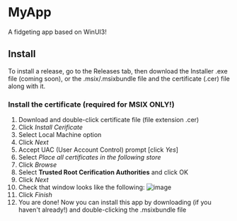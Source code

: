 # MyApp
A fidgeting app based on WinUI3!
## Install
To install a release, go to the Releases tab, then download the Installer .exe file (coming soon), or the .msix/.msixbundle file and the certificate (.cer) file along with it.
### Install the certificate (required for MSIX ONLY!)
1. Download and double-click certificate file (file extension .cer)
2. Click _Install Cerificate_
3. Select Local Machine option
4. Click _Next_
5. Accept UAC (User Account Control) prompt [click _Yes_]
6. Select _Place all certificates in the following store_
7. Click _Browse_
8. Select **Trusted Root Cerification Authorities** and click OK
9. Click _Next_
10. Check that window looks like the following:
![image](https://user-images.githubusercontent.com/100033309/161593278-20d800bf-5132-4454-b237-8b86939f243e.png)
13. Click _Finish_
14. You are done! Now you can install this app by downloading (if you haven't already!) and double-clicking the .msixbundle file
